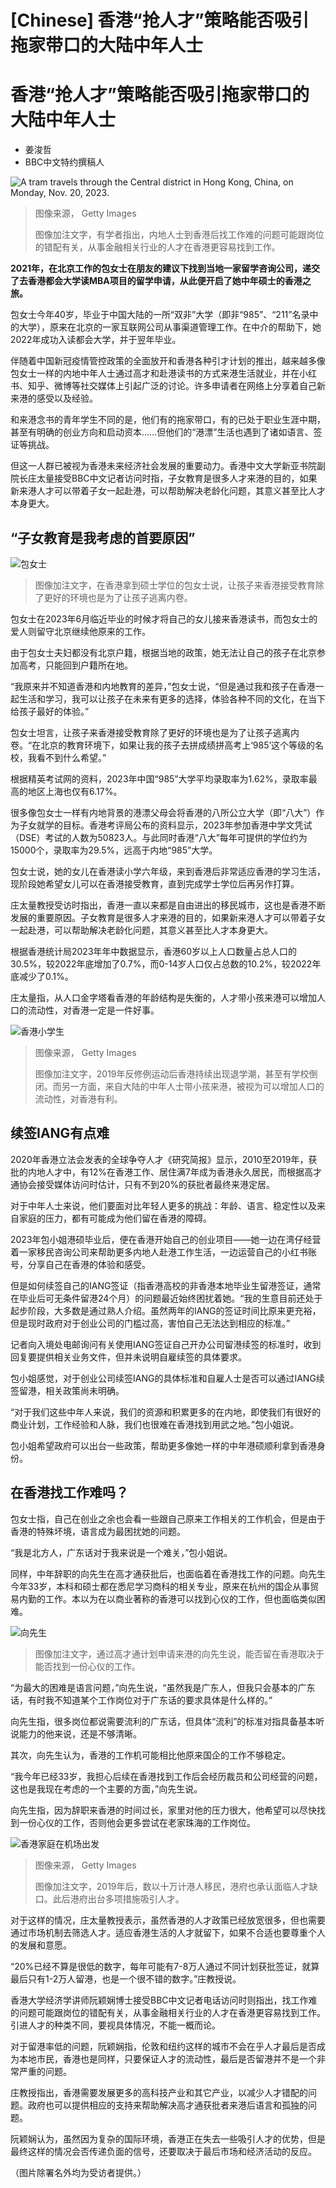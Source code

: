 # [Chinese] 香港“抢人才”策略能否吸引拖家带口的大陆中年人士

#  香港“抢人才”策略能否吸引拖家带口的大陆中年人士

  * 姜浚哲 
  * BBC中文特约撰稿人 


![A tram travels through the Central district in Hong Kong, China, on Monday, Nov. 20, 2023.](_132275628_gettyimages-1795596253.jpg)

> 图像来源，  Getty Images
>
> 图像加注文字，有学者指出，内地人士到香港后找工作难的问题可能跟岗位的错配有关，从事金融相关行业的人才在香港更容易找到工作。

**2021年，在北京工作的包女士在朋友的建议下找到当地一家留学咨询公司，递交了去香港都会大学读MBA项目的留学申请，从此便开启了她中年硕士的香港之旅。**

包女士今年40岁，毕业于中国大陆的一所“双非”大学（即非“985”、“211”名录中的大学），原来在北京的一家互联网公司从事渠道管理工作。在中介的帮助下，她2022年成功入读都会大学，并于翌年毕业。

伴随着中国新冠疫情管控政策的全面放开和香港各种引才计划的推出，越来越多像包女士一样的内地中年人士通过高才和赴港读书的方式来港生活就业，并在小红书、知乎、微博等社交媒体上引起广泛的讨论。许多申请者在网络上分享着自己新来港的感受以及经验。

和来港念书的青年学生不同的是，他们有的拖家带口，有的已处于职业生涯中期，甚至有明确的创业方向和启动资本……但他们的“港漂”生活也遇到了诸如语言、签证等挑战。

但这一人群已被视为香港未来经济社会发展的重要动力。香港中文大学新亚书院副院长庄太量接受BBC中文记者访问时指，子女教育是很多人才来港的目的，如果新来港人才可以带着子女一起赴港，可以帮助解决老龄化问题，其意义甚至比人才本身更大。

##  “子女教育是我考虑的首要原因”

![包女士](_132275816_19a429dcba45acd0148ea22c5373fa44.jpg)

> 图像加注文字，在香港拿到硕士学位的包女士说，让孩子来香港接受教育除了更好的环境也是为了让孩子逃离内卷。

包女士在2023年6月临近毕业的时候才将自己的女儿接来香港读书，而包女士的爱人则留守北京继续他原来的工作。

由于包女士夫妇都没有北京户籍，根据当地的政策，她无法让自己的孩子在北京参加高考，只能回到户籍所在地。

“我原来并不知道香港和内地教育的差异，”包女士说，“但是通过我和孩子在香港一起生活和学习，我可以让孩子在未来有更多的选择，体验各种不同的文化，在当下给孩子最好的体验。”

包女士坦言，让孩子来香港接受教育除了更好的环境也是为了让孩子逃离内卷。“在北京的教育环境下，如果让我的孩子去拼成绩拼高考上‘985’这个等级的名校，我看不到什么希望。”

根据精英考试网的资料，2023年中国“985”大学平均录取率为1.62%，录取率最高的地区上海也仅有6.17%。

很多像包女士一样有内地背景的港漂父母会将香港的八所公立大学（即“八大”）作为子女就学的目标。香港考评局公布的资料显示，2023年参加香港中学文凭试（DSE）考试的人数为50823人。与此同时香港“八大”每年可提供的学位约为15000个，录取率为29.5%，远高于内地“985”大学。

包女士说，她的女儿在香港读小学六年级，来到香港后非常适应香港的学习生活，现阶段她希望女儿可以在香港接受教育，直到完成学士学位后再另作打算。

庄太量教授受访时指出，香港一直以来都是自由进出的移民城市，这也是香港不断发展的重要原因。子女教育是很多人才来港的目的，如果新来港人才可以带着子女一起赴港，可以帮助解决老龄化问题，其意义甚至比人才本身更大。

根据香港统计局2023年年中数据显示，香港60岁以上人口数量占总人口的30.5%，较2022年底增加了0.7%，而0-14岁人口仅占总数的10.2%，较2022年底减少了0.1%。

庄太量指，从人口金字塔看香港的年龄结构是失衡的，人才带小孩来港可以增加人口的流动性，对香港一定是一件好事。

![香港小学生](_130367690_gettyimages-1392312977.jpg)

> 图像来源，  Getty Images
>
> 图像加注文字，2019年反修例运动后香港持续出现退学潮，甚至有学校倒闭。而另一方面，来自大陆的中年人士带小孩来港，被视为可以增加人口的流动性，对香港有利。

##  续签IANG有点难

2020年香港立法会发表的全球争夺人才《研究简报》显示，2010至2019年，获批的内地人才中，有12%在香港工作、居住满7年成为香港永久居民，而根据高才通协会接受媒体访问时估计，只有不到20%的获批者最终来港定居。

对于中年人士来说，他们要面对比年轻人更多的挑战：年龄、语言、稳定性以及来自家庭的压力，都有可能成为他们留在香港的障碍。

2023年包小姐港硕毕业后，便在香港开始自己的创业项目——她一边在湾仔经营着一家移民咨询公司来帮助更多内地人赴港工作生活，一边运营自己的小红书账号，分享自己在香港的体验和感受。

但是如何续签自己的IANG签证（指香港高校的非香港本地毕业生留港签证，通常在毕业后可无条件留港24个月）的问题最近始终困扰着她。“我的生意目前还处于起步阶段，大多数是通过熟人介绍。虽然两年的IANG的签证时间比原来更充裕，但是现时政府对于创业公司的门槛过高，害怕自己无法达到相应的标准。”

记者向入境处电邮询问有关使用IANG签证自己开办公司留港续签的标准时，收到回复要提供相关业务文件，但并未说明自雇续签的具体要求。

包小姐感觉，对于创业公司续签IANG的具体标准和自雇人士是否可以通过IANG续签留港，相关政策尚未明确。

“对于我们这些中年人来说，我们的资源和积累更多的在内地，即使我们有很好的商业计划，工作经验和人脉，我们也很难在香港找到用武之地。”包小姐说。

包小姐希望政府可以出台一些政策，帮助更多像她一样的中年港硕顺利拿到香港身份。

##  在香港找工作难吗？

包女士指，自己在创业之余也会看一些跟自己原来工作相关的工作机会，但是由于香港的特殊坏境，语言成为最困扰她的问题。

“我是北方人，广东话对于我来说是一个难关，”包小姐说。

同样，中年辞职的向先生在高才通获批后，也面临着在香港找工作的问题。向先生今年33岁，本科和硕士都在悉尼学习商科的相关专业，原来在杭州的国企从事贸易内勤的工作。本以为在以商业著称的香港可以找到心仪的工作，但也面临类似困难。

![向先生](_132275819_242f5c6ac6ab8ad2b6d6eabaf0e60a90.jpg)

> 图像加注文字，通过高才通计划申请来港的向先生说，能否留在香港取决于能否找到一份心仪的工作。

“为最大的困难是语言问题，”向先生说，“虽然我是广东人，但我只会基本的广东话，有时我不知道某个工作岗位对于广东话的要求具体是什么样的。”

向先生指，很多岗位都说需要流利的广东话，但具体“流利”的标准对指具备基本听说能力的他来说，还是不够清晰。

其次，向先生认为，香港的工作机可能相比他原来国企的工作不够稳定。

“我今年已经33岁，我担心后续在香港找到工作后会经历裁员和公司经营的问题，这也是我现在考虑的一个主要的方面，”向先生说。

向先生指，因为辞职来香港的时间过长，家里对他的压力很大，他希望可以尽快找到一份心仪的工作，否则他会更多尝试在老家珠海的工作岗位。

![香港家庭在机场出发](_130367351_d36dbb51-e75e-4d75-8817-d3d2ad5f5fc6.jpg)

> 图像来源，  Getty Images
>
> 图像加注文字，2019年后，数以十万计港人移民，港府也承认面临人才缺口。此后港府出台多项措施吸引人才。

对于这样的情况，庄太量教授表示，虽然香港的人才政策已经放宽很多，但也需要通过市场机制去筛选人才。适应香港生活的人才就留下，如果不合适也要尊重个人的发展和意愿。

“20%已经不算是很低的数字，每年可能有7-8万人通过不同计划获批签证，就算最后只有1-2万人留港，也是一个很不错的数字。”庄教授说。

香港大学经济学讲师阮颖娴博士接受BBC中文记者电话访问时则指出，找工作难的问题可能跟岗位的错配有关，从事金融相关行业的人才在香港更容易找到工作。引进人才的种类不同，要视具体情况，不能一概而论。

对于留港率低的问题，阮颖娴指，伦敦和纽约这样的城市不会在乎人才最后是否成为本地市民，香港也是同样，只要保证人才的流动性，最后是否留港并不是一个非常严重的问题。

庄教授指出，香港需要发展更多的高科技产业和其它产业，以减少人才错配的问题。政府也可以提供相应的支持来帮助解决高才通获批者来港后语言和孤独的问题。

阮颖娴认为，虽然因为复杂的国际环境，香港正在失去一些吸引人才的优势，但是最终这样的情况会否传递负面的信号，还要取决于最后市场和经济活动的反应。

（图片除署名外均为受访者提供。）


